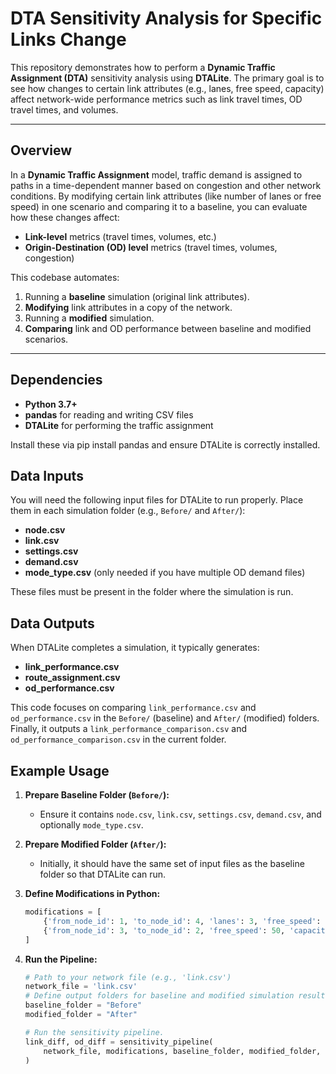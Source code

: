 # DTA Sensitivity Analysis for Specific Links Change

This repository demonstrates how to perform a **Dynamic Traffic Assignment (DTA)** sensitivity analysis using **DTALite**. The primary goal is to see how changes to certain link attributes (e.g., lanes, free speed, capacity) affect network-wide performance metrics such as link travel times, OD travel times, and volumes.

---

## Overview

In a **Dynamic Traffic Assignment** model, traffic demand is assigned to paths in a time-dependent manner based on congestion and other network conditions. By modifying certain link attributes (like number of lanes or free speed) in one scenario and comparing it to a baseline, you can evaluate how these changes affect:

- **Link-level** metrics (travel times, volumes, etc.)
- **Origin-Destination (OD) level** metrics (travel times, volumes, congestion)

This codebase automates:

1. Running a **baseline** simulation (original link attributes).
2. **Modifying** link attributes in a copy of the network.
3. Running a **modified** simulation.
4. **Comparing** link and OD performance between baseline and modified scenarios.

---

## Dependencies

- **Python 3.7+**
- **pandas** for reading and writing CSV files
- **DTALite** for performing the traffic assignment

Install these via pip install pandas and ensure DTALite is correctly installed.

## Data Inputs

You will need the following input files for DTALite to run properly. Place them in each simulation folder (e.g., `Before/` and `After/`):

- **node.csv**
- **link.csv**
- **settings.csv**
- **demand.csv**
- **mode_type.csv** (only needed if you have multiple OD demand files)

These files must be present in the folder where the simulation is run.

## Data Outputs

When DTALite completes a simulation, it typically generates:

- **link_performance.csv** 
- **route_assignment.csv**
- **od_performance.csv**

This code focuses on comparing `link_performance.csv` and `od_performance.csv` in the `Before/` (baseline) and `After/` (modified) folders. Finally, it outputs a `link_performance_comparison.csv` and `od_performance_comparison.csv` in the current folder.

## Example Usage

1. **Prepare Baseline Folder (`Before/`):**
    - Ensure it contains `node.csv`, `link.csv`, `settings.csv`, `demand.csv`, and optionally `mode_type.csv`.

2. **Prepare Modified Folder (`After/`):**
    - Initially, it should have the same set of input files as the baseline folder so that DTALite can run.

3. **Define Modifications in Python:**

    ```python
    modifications = [
        {'from_node_id': 1, 'to_node_id': 4, 'lanes': 3, 'free_speed': 70},
        {'from_node_id': 3, 'to_node_id': 2, 'free_speed': 50, 'capacity': 1500}
    ]
    ```

4. **Run the Pipeline:**

    ```python
    # Path to your network file (e.g., 'link.csv')
    network_file = 'link.csv'
    # Define output folders for baseline and modified simulation results.
    baseline_folder = "Before"
    modified_folder = "After"
    
    # Run the sensitivity pipeline.
    link_diff, od_diff = sensitivity_pipeline(
        network_file, modifications, baseline_folder, modified_folder, key_columns=['from_node_id', 'to_node_id'], threshold=0
    )
    ```
